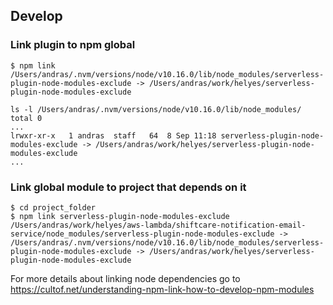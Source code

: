 


## Develop

### Link plugin to npm global

```
$ npm link
/Users/andras/.nvm/versions/node/v10.16.0/lib/node_modules/serverless-plugin-node-modules-exclude -> /Users/andras/work/helyes/serverless-plugin-node-modules-exclude

ls -l /Users/andras/.nvm/versions/node/v10.16.0/lib/node_modules/
total 0
...
lrwxr-xr-x   1 andras  staff   64  8 Sep 11:18 serverless-plugin-node-modules-exclude -> /Users/andras/work/helyes/serverless-plugin-node-modules-exclude
...
```

### Link global module to project that depends on it

```
$ cd project_folder
$ npm link serverless-plugin-node-modules-exclude
/Users/andras/work/helyes/aws-lambda/shiftcare-notification-email-service/node_modules/serverless-plugin-node-modules-exclude -> /Users/andras/.nvm/versions/node/v10.16.0/lib/node_modules/serverless-plugin-node-modules-exclude -> /Users/andras/work/helyes/serverless-plugin-node-modules-exclude
```

For more details about linking node dependencies go to https://cultof.net/understanding-npm-link-how-to-develop-npm-modules



